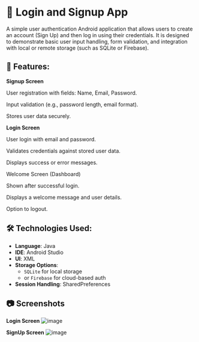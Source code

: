 # 🔐 Login and Signup App
A simple user authentication Android application that allows users to create an account (Sign Up) and then log in using their credentials. It is designed to demonstrate basic user input handling, form validation, and integration with local or remote storage (such as SQLite or Firebase).

## 🎯 Features:
**Signup Screen** 

User registration with fields: Name, Email, Password.

Input validation (e.g., password length, email format).

Stores user data securely.

**Login Screen**  

User login with email and password.

Validates credentials against stored user data.

Displays success or error messages.

Welcome Screen (Dashboard)

Shown after successful login.

Displays a welcome message and user details.

Option to logout.

## 🛠️ Technologies Used:

- **Language**: Java 
- **IDE**: Android Studio
- **UI**: XML
- **Storage Options**:
  - `SQLite` for local storage
  - or `Firebase` for cloud-based auth
- **Session Handling**: SharedPreferences

## 📷 Screenshots
**Login Screen**
![image](https://github.com/user-attachments/assets/7c3b3949-ee25-48be-b1df-80ca62ed11d8)

**SignUp Screen**
![image](https://github.com/user-attachments/assets/d77631e4-085d-46b4-a5dc-386f05c51fb7)



